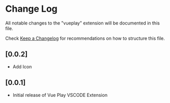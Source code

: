 # Change Log

All notable changes to the "vueplay" extension will be documented in this file.

Check [Keep a Changelog](http://keepachangelog.com/) for recommendations on how to structure this file.

## [0.0.2]

- Add Icon

## [0.0.1]

- Initial release of Vue Play VSCODE Extension